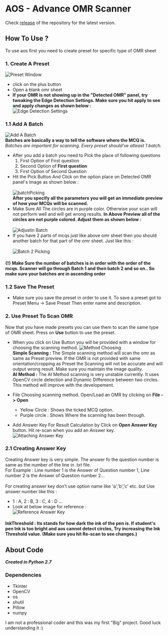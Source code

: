 # AOS - Advance OMR Scanner
Check [release](https://github.com/AeroAndZero/OMRScanner/releases) of the repository for the latest version.
## How To Use ?
To use aos first you need to create preset for specific type of OMR sheet
### 1. Create A Preset
![Preset Window](/images/presetWindow.png)
- click on the plus button
- Open a blank omr sheet
- **If your OMR is not showing up in the "Detected OMR" panel, try tweaking the Edge Detection Settings. Make sure you hit apply to see and apply changes as shown below :**
\
![Edge Detection Settings](/images/edgeDetectionSettings.gif)

### 1.1 Add A Batch
![Add A Batch](/images/addBatch.png)\
**Batches are basically a way to tell the software where the MCQ is.**\
*Batches are important for scanning. Every preset should've atleast 1 batch.*
- After you add a batch you need to Pick the place of following questions
  1. First Option of First question
  2. Second Option of **First question**
  3. First Option of Second Question
- Hit the Pick Button And Click on the option place on Detected OMR panel's image as shown below :\
\
![batchPicking](/images/batch1Picking.gif)\
**After you specify all the parameters you will get an immediate preview of how your MCQs will be scanned.**
- Make Sure All The circles are in purple color. Otherwise your scan will not perform well and will get wrong results.
**In Above Preview all of the circles are not purple colored. Adjust them as shown below :**\
\
![Adjustin Batch](/images/adjustingBatch1.gif)
- If you have 2 parts of mcqs just like above omr sheet then you should another batch for that part of the omr sheet. Just like this :\
\
![Batch 2 Picking](/images/batch2Picking.gif)
#### {!} Make Sure the number of batches is in order with the order of the mcqs. Scanner will go through Batch 1 and then batch 2 and so on.. So make sure your batches are in ascending order
### 1.2 Save The Preset
- Make sure you save the preset in order to use it. To save a preset got to Preset Menu -> Save Preset Then enter name and description.

### 2. Use Preset To Scan OMR
Now that you have made presets you can use them to scan the same type of OMR sheet. Press on **Use** button to use the preset.
- When you click on Use Button you will be provided with a window for choosing the scanning method.
![Method Choosing](/images/methodWindow.png)
\
**Simple Scanning :** The Simple scanning method will scan the omr as same as Preset preview. If the OMR is not provided with same orientation/cropping as Preset the Scanning will not be accurate and will output wrong result. Make sure you maintain the image quality.\
**AI Method :** The AI Method scanning is very unstable currently. It uses OpenCV circle detection and Dynamic Difference between two circles. This method will improve with the developement.

- File Choosing scanning method. Open/Load an OMR by clicking on **File -> Open**
  - Yellow Circle : Shows the ticked MCQ option.
  - Purple circle : Shows Where the scanning has been through.
  
- Add Answer Key For Result Calculation by Click on **Open Answer Key** button. Hit re-scan when you add an Answer key.\
![Attaching Answer Key](/images/attachingAnswerkey.gif)

### 2.1 Creating Answer Key
Creating Answer key is very simple. The answer fo the question number is same as the number of the line in .txt file.\
For Example : Line number 1 is the Answer of Question number 1, Line number 2 is the Answer of Question number 2...\
\
For creating answer key don't use option name like 'a','b','c' etc. but Use answer number like this :
  - 1 : A,  2 : B,  3 : C, 4 : D ...
- Look at below image for reference :
\
![Reference Answer Key](/images/refAnswerKey.png)
#### InkThreshold : Its stands for how dark the ink of the pen is. If student's pen Ink is too bright and aos cannot detect circles, Try increasing the Ink Threshold value. (Make sure you hit Re-scan to see changes.)


## About Code
***Created in Python 2.7***
### Dependencies
- Tkinter
- OpenCV
- os
- shutil
- Pillow
- numpy

I am not a professional coder and this was my first "Big" project. Good luck understanding it :)
